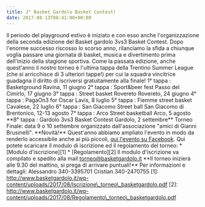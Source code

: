 ```yaml
---
title: 2° Basket Gardolo Basket Contest!
date: 2017-08-13T08:41:00+00:00
---
```

Il periodo del playground estivo è iniziato e con esso anche l'organizzazione della seconda edizione del Basket gardolo 3vs3 Basket Contest. Dopo l'enorme successo riscosso lo scorso anno, rilanciamo la sfida a chiunque voglia passare una giornata di basket, musica e divertimento prima dell'inizio della stagione sportiva. Come la passata edizione, anche quest'anno il nostro torneo è l'ultima tappa della Trentino Summer League (che si arricchisce di 3 ulteriori tappe!) per cui la squadra vincitrice guadagna il diritto di iscriversi gratuitamente alla finale! 1° tappa : Basketground Ravina, 11 giugno 2° tappa : Sport&beer fest Passo del Cimirlo, 17 giu­gno 3° tappa : Street basket Rovere­to Rovereto, 24 giugno 4° tappa : PagaOn3 for Oscar La­vis, 8 luglio 5° tappa : Fiemme street basket Cavalese, 22 luglio 6° tappa : San Giacomo Street ball San Giacomo di Brentonico, 12-13 agos­to 7° tappa : Arco Street basketba­ll Arco, 5 agosto \*\*8° tappa : Gardolo 3vs3 Basket Conte­st Gardolo, 2 settemb­re\*\* Torneo Finale: data 9 o 10 settembre organizzato dall'associazione "amici di Gianni Brusinelli". \*\*Novità!\*\* Quest'anno abbiamo ampliato l'evento in modo da renderlo accessibile anche ai più piccoli, [qui l'evento su Facebook](https://www.facebook.com/events/105420696710761). Qui potete scaricare il modulo di iscrizione ed il regolamento del torneo: \* \[Modulo d'iscrizione\]\[1\] \* \[Regolamento\]\[2\] Il modulo d'iscrizione va compilato e spedito alla mail torneo@basketgardolo.it \*\*Il torneo inizierà alle 9.30 del mattino, si prega di arrivare puntuali!\*\* Per informazioni e dettagli: Alessandro 340-3395701 Cristian 340-2470755 \[1\]: http://www.basketgardolo.it/wp-content/uploads/2017/08/Iscrizione\_torneo\_basketgardolo.pdf \[2\]: http://www.basketgardolo.it/wp-content/uploads/2017/08/Regolamento\_torneo\_basketgardolo.pdf